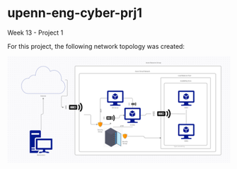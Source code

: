 # upenn-eng-cyber-prj1
Week 13 - Project 1

For this project, the following network topology was created:

![Net_Topology](Capture.PNG)
